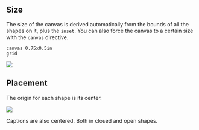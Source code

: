 
## Size

The size of the canvas is derived automatically from the bounds of all the shapes on it, plus the `inset`. You can also force the canvas to a certain size with the `canvas` directive.

```pic
canvas 0.75x0.5in
grid
```

![](snapshots/placement-sized.png)

## Placement

The origin for each shape is its center. 

![](snapshots/placement-grid_center.png)

Captions are also centered. Both in closed and open shapes.